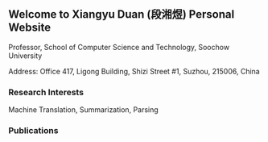 ## Welcome to Xiangyu Duan (段湘煜) Personal Website

Professor, School of Computer Science and Technology, Soochow University

Address: Office 417, Ligong Building, Shizi Street #1, Suzhou, 215006, China

### Research Interests

Machine Translation, Summarization, Parsing

### Publications


